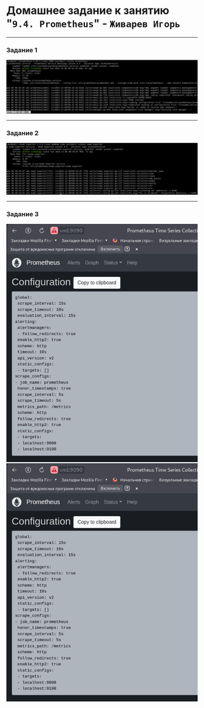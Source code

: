 # Домашнее задание к занятию "`9.4. Prometheus`" - `Живарев Игорь`


---

### Задание 1



![Название скриншота 1](img/9.4-01.png)


---

### Задание 2



![Название скриншота 1](img/9.4-02.png)



---

### Задание 3



![Название скриншота 1](img/9.4-03.png)
![Название скриншота 1](img/9.4-03.png)



